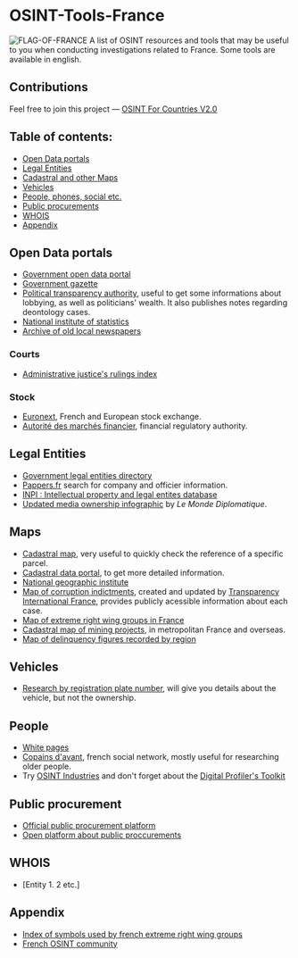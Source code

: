 # OSINT-Tools-France
<img src="https://upload.wikimedia.org/wikipedia/commons/thumb/c/c3/Flag_of_France.svg/800px-Flag_of_France.svg.png" alt="FLAG-OF-FRANCE"/>
A list of OSINT resources and tools that may be useful to you when conducting investigations related to France. Some tools are available in english. 

## Contributions
Feel free to join this project — [OSINT For Countries V2.0](https://github.com/paulpogoda/OSINT-for-countries-V2.0)

## Table of contents:
 - [Open Data portals](#open-data-portals)
 - [Legal Entities](#legal-entities)
 - [Cadastral and other Maps](#maps)
 - [Vehicles](#vehicles)
 - [People, phones, social etc.](#people)
 - [Public procurements](#public-procurement)
 - [WHOIS](#whois)
 - [Appendix](#appendix)
   
## Open Data portals
- [Government open data portal](https://www.data.gouv.fr/en)
- [Government gazette](https://www.journal-officiel.gouv.fr/pages/accueil/)
- [Political transparency authority](https://www.hatvp.fr/en/), useful to get some informations about lobbying, as well as politicians' wealth. It also publishes notes regarding deontology cases.
- [National institute of statistics](https://www.insee.fr/en/accueil)
- [Archive of old local newspapers](https://presselocaleancienne.bnf.fr/html/journaux-numerises)

### Courts
- [Administrative justice's rulings index](https://opendata.justice-administrative.fr/)

### Stock
- [Euronext](https://live.euronext.com/en/markets/paris), French and European stock exchange.
- [Autorité des marchés financier](https://www.amf-france.org/en), financial regulatory authority.

## Legal Entities
- [Government legal entities directory](https://annuaire-entreprises.data.gouv.fr/en)
- [Pappers.fr](https://www.pappers.fr/) search for company and officier information.
- [INPI : Intellectual property and legal entites database](https://data.inpi.fr/)
- [Updated media ownership infographic](https://www.monde-diplomatique.fr/cartes/PPA) by _Le Monde Diplomatique_.

## Maps
- [Cadastral map](https://cadastre.data.gouv.fr/), very useful to quickly check the reference of a specific parcel.
- [Cadastral data portal](https://www.cadastre.gouv.fr/scpc/afficherRechPlanCarte.do), to get more detailed information.
- [National geographic institute](https://www.geoportail.gouv.fr/)
- [Map of corruption indictments](https://carto.transparency-france.org/acts/8f2dec22), created and updated by [Transparency International France](https://transparency-france.org/home), provides publicly acessible information about each case.
- [Map of extreme right wing groups in France](https://cartofaf.streetpress.com/)
- [Cadastral map of mining projects](https://camino.beta.gouv.fr), in metropolitan France and overseas.
- [Map of delinquency figures recorded by region](https://ssmsi.shinyapps.io/donneesterritoriales/)

## Vehicles
- [Research by registration plate number](https://siv-auto.fr/), will give you details about the vehicle, but not the ownership.

## People 
- [White pages](https://www.pagesjaunes.fr/pagesblanches)
- [Copains d'avant](https://copainsdavant.linternaute.com/recherche-amis), french social network, mostly useful for researching older people.
- Try [OSINT Industries](https://app.osint.industries) and don't forget about the [Digital Profiler's Toolkit](https://github.com/paulpogoda/Digital-Profiler-s-Toolkit)

## Public procurement
- [Official public procurement platform](https://www.marches-publics.gouv.fr/)
- [Open platform about public proccurements](https://www.francemarches.com/)

## WHOIS
- [Entity 1. 2 etc.]

## Appendix
- [Index of symbols used by french extreme right wing groups](https://indextreme.fr/)
- [French OSINT community](https://osint-fr.com/)
